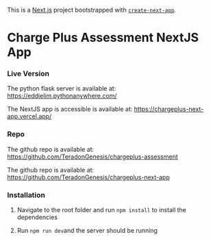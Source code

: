 This is a [Next.js](https://nextjs.org/) project bootstrapped with [`create-next-app`](https://github.com/vercel/next.js/tree/canary/packages/create-next-app).

# Charge Plus Assessment NextJS App

### Live Version
The python flask server is available at: https://eddielim.pythonanywhere.com/

The NextJS app is accessible is available at: https://chargeplus-next-app.vercel.app/

### Repo

The github repo is available at: https://github.com/TeradonGenesis/chargeplus-assessment

The github repo is available at: https://github.com/TeradonGenesis/chargeplus-next-app


### Installation

1. Navigate to the root folder and run ```npm install``` to install the dependencies

2. Run ```npm run dev```and the server should be running
